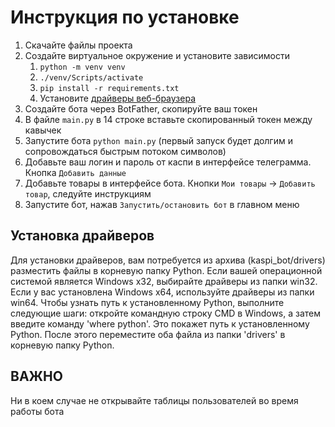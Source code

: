 # Инструкция по установке

1. Скачайте файлы проекта
2. Создайте виртуальное окружение и установите зависимости
   1. `python -m venv venv`
   2. `./venv/Scripts/activate`
   3. `pip install -r requirements.txt`
   4. Установите [драйверы веб-браузера](#установка-драйверов)
3. Создайте бота через BotFather, скопируйте ваш токен
4. В файле `main.py` в 14 строке вставьте скопированный токен между кавычек
5. Запустите бота `python main.py` (первый запуск будет долгим и сопровождаться быстрым потоком символов)
6. Добавьте ваш логин и пароль от каспи в интерфейсе телеграмма. Кнопка `Добавить данные`
7. Добавьте товары в интерфейсе бота. Кнопки `Мои товары` -> `Добавить товар`, следуйте инструкциям
8. Запустите бот, нажав `Запустить/остановить бот` в главном меню

## Установка драйверов

Для установки драйверов, вам потребуется из архива (kaspi_bot/drivers) разместить файлы в корневую папку Python. Если вашей операционной системой является Windows x32, выбирайте драйверы из папки win32. Если у вас установлена Windows x64, используйте драйверы из папки win64.
Чтобы узнать путь к установленному Python, выполните следующие шаги: откройте командную строку CMD в Windows, а затем введите команду 'where python'.
Это покажет путь к установленному Python. После этого переместите оба файла из папки 'drivers' в корневую папку Python.

## ВАЖНО

Ни в коем случае не открывайте таблицы пользователей во время работы бота
